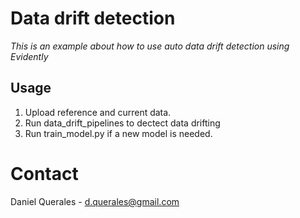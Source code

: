 # Data drift detection

*This is an example about how to use auto data drift detection using Evidently*

## Usage

1. Upload reference and current data.
2. Run data_drift_pipelines to dectect data drifting
3. Run train_model.py if a new model is needed.

# Contact

Daniel Querales - d.querales@gmail.com

